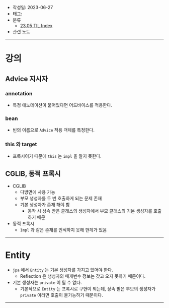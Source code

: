 - 작성일: 2023-06-27
- 태그: 
- 분류
    - [23.05 TIL Index](23.05%20TIL%20Index.md)
- 관련 노트

---

# 강의
## Advice 지시자

### annotation

- 특정 애노테이션이 붙어있다면 어드바이스를 적용한다.

### bean

- 빈의 이름으로 `Advice` 적용 객체를 특정한다.

### this 와 target

- 프록시이기 때문에 `this` 는 `impl` 을 알지 못한다.

## CGLIB, 동적 프록시

- CGLIB
    - 다방면에 사용 가능
    - 부모 생성자를 두 번 호출하게 되는 문제 존재
    - 기본 생성자가 존재 해야 함
        - 동작 시 상속 받은 클래스의 생성자에서 부모 클래스의 기본 생성자를 호출하기 때문
- 동적 프록시
    - `Impl` 과 같은 존재를 인식하지 못해 한계가 있음

---

# Entity

- `jpa`  에서 `Entity` 는 기본 생성자를 가지고 있어야 한다.
    - Reflection 은 생성자의 매개변수 정보는 갖고 오지 못하기 때문이다.
- 기본 생성자는 `private` 이 될 수 없다.
    - 기본적으로 `Entity` 는 프록시로 구현이 되는데, 상속 받은 부모의 생성자가 `private` 이라면 호출이 불가능하기 때문이다.





---